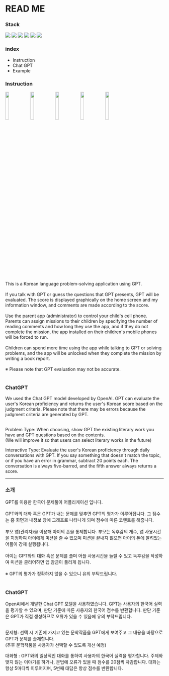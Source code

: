 # READ ME

<h3>
  Stack
</h3>
<p>
<img src="https://img.shields.io/badge/android-3DDC84?style=for-the-badge&logo=android&logoColor=ffffff"/>
<img src="https://img.shields.io/badge/java-007396?style=for-the-badge&logo=java&logoColor=white">
<img src="https://img.shields.io/badge/GPT-74AA9C?style=for-the-badge&logo=openAI&logoColor=white">
<img src="https://img.shields.io/badge/SQLite-003B57?style=for-the-badge&logo=sqlite&logoColor=white">
<img src="https://img.shields.io/badge/fire base-FFCA28?style=for-the-badge&logo=firebase&logoColor=black">
<img src="https://img.shields.io/badge/intellij-F62E5C?style=for-the-badge&logo=intellijidea&logoColor=black">

</p>

<h3>
  index
</h3>
<ul>
  <li>
    Instruction
  </li>
  <li>
    Chat GPT
  </li>
  <li>
    Example
  </li>
</ul>
<h3>
  Instruction
</h3>
<img width="15%" src="https://github.com/YukInhyeok/Android/assets/72872676/e1ea08c2-dbab-4d21-b582-51716611ced0"/>
<img width="15%" src="https://github.com/YukInhyeok/Android/assets/72872676/1671064d-e26b-437d-b279-8e9eaf1509d2"/>
<img width="15%" src="https://github.com/YukInhyeok/Android/assets/72872676/fd7629fd-ba50-467e-aa7a-95afcfea387d"/>
<img width="15%" src="https://github.com/YukInhyeok/Android/assets/72872676/4e875f18-a8e4-4783-9880-99a1ecec0a48"/>
<img width="15%" src="https://github.com/YukInhyeok/Android/assets/72872676/eac0d789-d101-4238-917d-147e43762fef"/><br><br>
This is a Korean language problem-solving application using GPT.<br><br>
If you talk with GPT or guess the questions that GPT presents, GPT will be evaluated. The score is displayed graphically on the home screen and my information window, and comments are made according to the score. <br><br>
Use the parent app (administrator) to control your child's cell phone. Parents can assign missions to their children by specifying the number of reading comments and how long they use the app, and if they do not complete the mission, the app installed on their children's mobile phones will be forced to run. <br><br>
Children can spend more time using the app while talking to GPT or solving problems, and the app will be unlocked when they complete the mission by writing a book report.<br><br>
※ Please note that GPT evaluation may not be accurate.<br><br>

<h3>
  ChatGPT
</h3>
We used the Chat GPT model developed by OpenAI. GPT can evaluate the user's Korean proficiency and returns the user's Korean score based on the judgment criteria. Please note that there may be errors because the judgment criteria are generated by GPT. <br><br>

Problem Type: When choosing, show GPT the existing literary work you have and GPT questions based on the contents. <br>
(We will improve it so that users can select literary works in the future)

Interactive Type: Evaluate the user's Korean proficiency through daily conversations with GPT. If you say something that doesn't match the topic, or if you have an error in grammar, subtract 20 points each. The conversation is always five-barred, and the fifth answer always returns a score.

---
<h3>
  소개
</h3>
GPT를 이용한 한국어 문제풀이 어플리케이션 입니다. <br><br>
GPT와의 대화 혹은 GPT가 내는 문제를 맞추면 GPT의 평가가 이루어집니다. 그 점수는 홈 화면과 내정보 창에 그래프로 나타나게 되며 점수에 따른 코멘트를 해줍니다. <br><br>
부모 앱(관리자)을 이용해 아이의 폰을 통제합니다. 부모는 독후감의 개수, 앱 사용시간을 지정하여 아이에게 미션을 줄 수 있으며 미션을 끝내지 않으면 아이의 폰에 깔려있는 어플이 강제 실행됩니다. <br><br>
아이는 GPT와의 대화 혹은 문제를 풀며 어플 사용시간을 늘릴 수 있고 독후감을 작성하여 미션을 클리어하면 앱 잠금이 풀리게 됩니다.<br><br>
※ GPT의 평가가 정확하지 않을 수 있으니 유의 부탁드립니다.<br><br>

<h3>
  ChatGPT
</h3>
OpenAI에서 개발한 Chat GPT 모델을 사용하였습니다. GPT는 사용자의 한국어 실력을 평가할 수 있으며, 판단 기준에 따른 사용자의 한국어 점수를 반환합니다. 판단 기준은 GPT가 직접 생성하므로 오류가 있을 수 있음에 유의 부탁드립니다. <br><br>

문제형: 선택 시 기존에 가지고 있는 문학작품을 GPT에게 보여주고 그 내용을 바탕으로 GPT가 문제를 출제합니다. <br>
(추후 문학작품을 사용자가 선택할 수 있도록 개선 예정) 

대화형 : GPT와의 일상적인 대화를 통하여 사용자의 한국어 실력을 평가합니다. 주제와 맞지 않는 이야기를 하거나, 문법에 오류가 있을 때 점수를 20점씩 차감합니다. 대화는 항상 5마디씩 이루어지며, 5번째 대답은 항상 점수를 반환합니다. 

